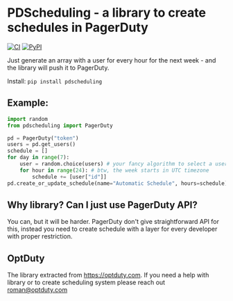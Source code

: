 # PDScheduling - a library to create schedules in PagerDuty

[![CI](https://github.com/skrypka/pdscheduling/workflows/CI/badge.svg?branch=master)](https://github.com/skrypka/pdscheduling/actions)
[![PyPI](https://img.shields.io/pypi/v/pdscheduling)](https://pypi.org/project/pdscheduling/)

Just generate an array with a user for every hour for the next week - and the library will push it to PagerDuty.

Install: `pip install pdscheduling`

## Example:

```python
import random
from pdscheduling import PagerDuty

pd = PagerDuty("token")
users = pd.get_users()
schedule = []
for day in range(7):
    user = random.choice(users) # your fancy algorithm to select a user for the day
    for hour in range(24): # btw, the week starts in UTC timezone
        schedule += [user["id"]]
pd.create_or_update_schedule(name="Automatic Schedule", hours=schedule)
```

## Why library? Can I just use PagerDuty API?

You can, but it will be harder. PagerDuty don't give straightforward API for this, instead you need to create schedule
with a layer for every developer with proper restriction.

## OptDuty

The library extracted from https://optduty.com. If you need a help with library or to create scheduling system please
reach out roman@optduty.com

